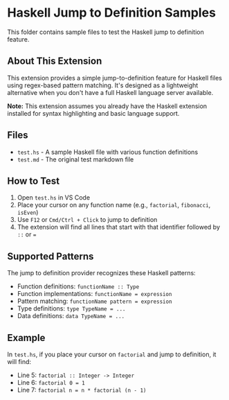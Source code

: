 # Haskell Jump to Definition Samples

This folder contains sample files to test the Haskell jump to definition feature.

## About This Extension

This extension provides a simple jump-to-definition feature for Haskell files using regex-based pattern matching. It's designed as a lightweight alternative when you don't have a full Haskell language server available.

**Note:** This extension assumes you already have the Haskell extension installed for syntax highlighting and basic language support.

## Files

- `test.hs` - A sample Haskell file with various function definitions
- `test.md` - The original test markdown file

## How to Test

1. Open `test.hs` in VS Code
2. Place your cursor on any function name (e.g., `factorial`, `fibonacci`, `isEven`)
3. Use `F12` or `Cmd/Ctrl + Click` to jump to definition
4. The extension will find all lines that start with that identifier followed by `::` or `=`

## Supported Patterns

The jump to definition provider recognizes these Haskell patterns:

- Function definitions: `functionName :: Type`
- Function implementations: `functionName = expression`
- Pattern matching: `functionName pattern = expression`
- Type definitions: `type TypeName = ...`
- Data definitions: `data TypeName = ...`

## Example

In `test.hs`, if you place your cursor on `factorial` and jump to definition, it will find:
- Line 5: `factorial :: Integer -> Integer`
- Line 6: `factorial 0 = 1`
- Line 7: `factorial n = n * factorial (n - 1)` 
